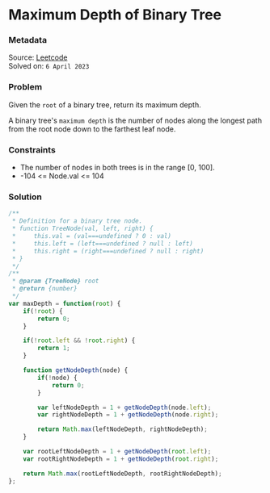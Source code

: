# Maximum Depth of Binary Tree

### Metadata

Source: [Leetcode](https://leetcode.com/problems/maximum-depth-of-binary-tree/description/) <br/>
Solved on: `6 April 2023`

### Problem
Given the `root` of a binary tree, return its maximum depth.

A binary tree's `maximum depth` is the number of nodes along the longest path from the root node down to the farthest leaf node.

### Constraints

* The number of nodes in both trees is in the range [0, 100].
* -104 <= Node.val <= 104

### Solution
```javascript
/**
 * Definition for a binary tree node.
 * function TreeNode(val, left, right) {
 *     this.val = (val===undefined ? 0 : val)
 *     this.left = (left===undefined ? null : left)
 *     this.right = (right===undefined ? null : right)
 * }
 */
/**
 * @param {TreeNode} root
 * @return {number}
 */
var maxDepth = function(root) {
    if(!root) {
        return 0;
    }

    if(!root.left && !root.right) {
        return 1;
    }

    function getNodeDepth(node) {
        if(!node) {
            return 0;
        }

        var leftNodeDepth = 1 + getNodeDepth(node.left);
        var rightNodeDepth = 1 + getNodeDepth(node.right);

        return Math.max(leftNodeDepth, rightNodeDepth);
    }

    var rootLeftNodeDepth = 1 + getNodeDepth(root.left);
    var rootRightNodeDepth = 1 + getNodeDepth(root.right);

    return Math.max(rootLeftNodeDepth, rootRightNodeDepth);
};
```
